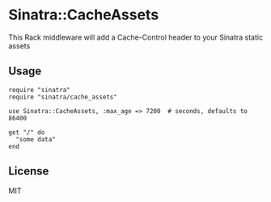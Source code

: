 # Sinatra::CacheAssets

This Rack middleware will add a Cache-Control header to your Sinatra static assets

## Usage

    require "sinatra"
    require "sinatra/cache_assets"

    use Sinatra::CacheAssets, :max_age => 7200  # seconds, defaults to 86400

    get "/" do
      "some data"
    end

## License

MIT
